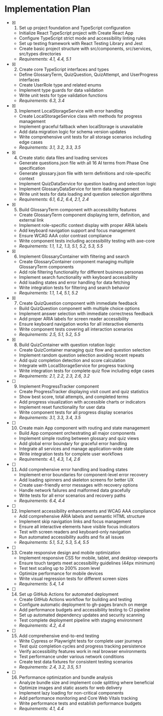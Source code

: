 # Implementation Plan

- [x] 1. Set up project foundation and TypeScript configuration
  - Initialize React TypeScript project with Create React App
  - Configure TypeScript strict mode and accessibility linting rules
  - Set up testing framework with React Testing Library and Jest
  - Create basic project structure with src/components, src/services, src/types directories
  - _Requirements: 4.1, 4.4, 5.1_

- [x] 2. Create core TypeScript interfaces and types
  - Define GlossaryTerm, QuizQuestion, QuizAttempt, and UserProgress interfaces
  - Create UserRole type and related enums
  - Implement type guards for data validation
  - Write unit tests for type validation functions
  - _Requirements: 6.3, 3.4_

- [x] 3. Implement LocalStorageService with error handling
  - Create LocalStorageService class with methods for progress management
  - Implement graceful fallback when localStorage is unavailable
  - Add data migration logic for schema version updates
  - Write comprehensive unit tests for all storage scenarios including edge cases
  - _Requirements: 3.1, 3.2, 3.3, 3.5_

- [x] 4. Create static data files and loading services
  - Generate questions.json file with all 16 AI terms from Phase One specification
  - Generate glossary.json file with term definitions and role-specific context
  - Implement QuizDataService for question loading and selection logic
  - Implement GlossaryDataService for term data management
  - Write unit tests for data loading and question selection algorithms
  - _Requirements: 6.1, 6.2, 6.4, 2.1, 2.4_

- [x] 5. Build GlossaryTerm component with accessibility features
  - Create GlossaryTerm component displaying term, definition, and external link
  - Implement role-specific context display with proper ARIA labels
  - Add keyboard navigation support and focus management
  - Ensure WCAG AAA color contrast compliance
  - Write component tests including accessibility testing with axe-core
  - _Requirements: 1.1, 1.2, 1.3, 5.1, 5.2, 5.3, 5.5_

- [x] 6. Implement GlossaryContainer with filtering and search
  - Create GlossaryContainer component managing multiple GlossaryTerm components
  - Add role filtering functionality for different business personas
  - Implement search functionality with keyboard accessibility
  - Add loading states and error handling for data fetching
  - Write integration tests for filtering and search behavior
  - _Requirements: 1.1, 1.4, 5.1, 5.2_

- [x] 7. Create QuizQuestion component with immediate feedback
  - Build QuizQuestion component with multiple choice options
  - Implement answer selection with immediate correctness feedback
  - Add proper ARIA labels for screen reader accessibility
  - Ensure keyboard navigation works for all interactive elements
  - Write component tests covering all interaction scenarios
  - _Requirements: 2.5, 5.1, 5.2, 5.5_

- [x] 8. Build QuizContainer with question rotation logic
  - Create QuizContainer managing quiz flow and question selection
  - Implement random question selection avoiding recent repeats
  - Add quiz completion detection and score calculation
  - Integrate with LocalStorageService for progress tracking
  - Write integration tests for complete quiz flow including edge cases
  - _Requirements: 2.1, 2.2, 2.3, 2.6, 3.2_

- [ ] 9. Implement ProgressTracker component
  - Create ProgressTracker displaying visit count and quiz statistics
  - Show best score, total attempts, and completed terms
  - Add progress visualization with accessible charts or indicators
  - Implement reset functionality for user data
  - Write component tests for all progress display scenarios
  - _Requirements: 3.1, 3.3, 3.4, 3.5_

- [ ] 10. Create main App component with routing and state management
  - Build App component orchestrating all major components
  - Implement simple routing between glossary and quiz views
  - Add global error boundary for graceful error handling
  - Integrate all services and manage application-wide state
  - Write integration tests for complete user workflows
  - _Requirements: 4.1, 4.3, 1.4, 2.6_

- [ ] 11. Add comprehensive error handling and loading states
  - Implement error boundaries for component-level error recovery
  - Add loading spinners and skeleton screens for better UX
  - Create user-friendly error messages with recovery options
  - Handle network failures and malformed data gracefully
  - Write tests for all error scenarios and recovery paths
  - _Requirements: 6.4, 4.4_

- [ ] 12. Implement accessibility enhancements and WCAG AAA compliance
  - Add comprehensive ARIA labels and semantic HTML structure
  - Implement skip navigation links and focus management
  - Ensure all interactive elements have visible focus indicators
  - Test with screen readers and keyboard-only navigation
  - Run automated accessibility audits and fix all issues
  - _Requirements: 5.1, 5.2, 5.3, 5.4, 5.5_

- [ ] 13. Create responsive design and mobile optimization
  - Implement responsive CSS for mobile, tablet, and desktop viewports
  - Ensure touch targets meet accessibility guidelines (44px minimum)
  - Test text scaling up to 200% zoom level
  - Optimize performance for mobile devices
  - Write visual regression tests for different screen sizes
  - _Requirements: 5.4, 1.4_

- [ ] 14. Set up GitHub Actions for automated deployment
  - Create GitHub Actions workflow for building and testing
  - Configure automatic deployment to gh-pages branch on merge
  - Add performance budgets and accessibility testing to CI pipeline
  - Set up automated dependency updates and security scanning
  - Test complete deployment pipeline with staging environment
  - _Requirements: 4.2, 4.4_

- [ ] 15. Add comprehensive end-to-end testing
  - Write Cypress or Playwright tests for complete user journeys
  - Test quiz completion cycles and progress tracking persistence
  - Verify accessibility features work in real browser environments
  - Test performance under various network conditions
  - Create test data fixtures for consistent testing scenarios
  - _Requirements: 2.4, 3.2, 3.5, 5.1_

- [ ] 16. Performance optimization and bundle analysis
  - Analyze bundle size and implement code splitting where beneficial
  - Optimize images and static assets for web delivery
  - Implement lazy loading for non-critical components
  - Add performance monitoring and Core Web Vitals tracking
  - Write performance tests and establish performance budgets
  - _Requirements: 4.1, 4.4_